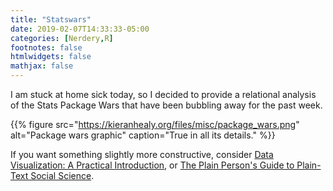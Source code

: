 ```yaml
---
title: "Statswars"
date: 2019-02-07T14:33:33-05:00
categories: [Nerdery,R]
footnotes: false
htmlwidgets: false
mathjax: false
---
```


I am stuck at home sick today, so I decided to provide a relational analysis of the Stats Package Wars that have been bubbling away for the past week.

{{% figure src="https://kieranhealy.org/files/misc/package_wars.png" alt="Package wars graphic" caption="True in all its details." %}}

If you want something slightly more constructive, consider [Data Visualization: A Practical Introduction](https://www.amazon.com/Data-Visualization-Introduction-Kieran-Healy/dp/0691181624), or [The Plain Person's Guide to Plain-Text Social Science](http://plain-text.co).

